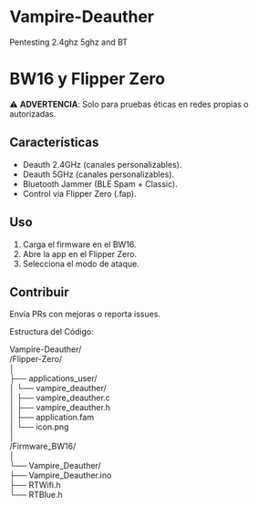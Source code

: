 # Vampire-Deauther
Pentesting 2.4ghz 5ghz and BT
# BW16 y Flipper Zero
⚠️ **ADVERTENCIA**: Solo para pruebas éticas en redes propias o autorizadas.  

## Características  
- Deauth 2.4GHz (canales personalizables).
- Deauth 5GHz  (canales personalizables).
- Bluetooth Jammer (BLE Spam + Classic).  
- Control via Flipper Zero (.fap).  

## Uso  
1. Carga el firmware en el BW16.  
2. Abre la app en el Flipper Zero.  
3. Selecciona el modo de ataque.  

## Contribuir  
Envía PRs con mejoras o reporta issues.  


Estructura del Código:

Vampire-Deauther/  
/Flipper-Zero/  
│  
├── applications_user/  
│   └── vampire_deauther/  
│       ├── vampire_deauther.c  
│       ├── vampire_deauther.h  
│       ├── application.fam  
│       └── icon.png  
│  
/Firmware_BW16/  
│  
└── Vampire_Deauther/  
    ├── Vampire_Deauther.ino  
    ├── RTWifi.h  
    └── RTBlue.h  
